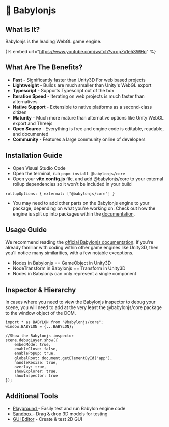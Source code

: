 # 👾 Babylonjs

## What Is It?

Babylonjs is the leading WebGL game engine.

{% embed url="https://www.youtube.com/watch?v=opZx1e53WHo" %}

## What Are The Benefits?

* **Fast** - Significantly faster than Unity3D For web based projects
* **Lightweight** - Builds are much smaller than Unity's WebGL export
* **Typescript** - Supports Typescript out of the box
* **Iteration Speed** - Iterating on web projects is much faster than alternatives
* **Native Support** - Extensible to native platforms as a second-class citizen
* **Maturity** - Much more mature than alternative options like Unity WebGL export and Threejs
* **Open Source** - Everything is free and engine code is editable, readable, and documented
* **Community** - Features a large community online of developers

## Installation Guide

* Open Visual Studio Code
* Open the terminal, run `pnpm install @babylonjs/core`
* Open your **vite.config.js** file, and add @babylonjs/core to your external rollup dependencies so it won't be included in your build

```
rollupOptions: { external: ["@babylonjs/core"] }
```

* You may need to add other parts on the Babylonjs engine to your package, depending on what you're working on. Check out how the engine is split up into packages within the [documentation](https://doc.babylonjs.com/divingDeeper/developWithBjs/treeShaking).

## Usage Guide

We recommend reading the [official Babylonjs documentation](https://doc.babylonjs.com/). If you're already familiar with coding within other game engines like Unity3D, then you'll notice many similarities, with a few notable exceptions.

* Nodes in Babylonjs == GameObject in Unity3D
* NodeTransform in Babylonjs == Transform in Unity3D
* Nodes in Babylonjs can only represent a single component

## Inspector & Hierarchy

In cases where you need to view the Babylonjs inspector to debug your scene, you will need to add at the very least the @babylonjs/core package to the window object of the DOM.

```
import * as BABYLON from "@babylonjs/core";
window.BABYLON = {...BABYLON};

//Show the Babylonjs inspector
scene.debugLayer.show({
    embedMode: true,
    enableClose: false,
    enablePopup: true,
    globalRoot: document.getElementById("app"),
    handleResize: true,
    overlay: true,
    showExplorer: true,
    showInspector: true
});
```

## Additional Tools

* [Playground ](https://playground.babylonjs.com/)- Easily test and run Babylon engine code
* [Sandbox ](https://sandbox.babylonjs.com/)- Drag & drop 3D models for testing
* [GUI Editor](https://gui.babylonjs.com/) - Create & test 2D GUI

